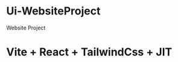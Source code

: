 # Ui-WebsiteProject
Website Project

<p align="center">
  <h1>Vite + React + TailwindCss + JIT</h1>
</p>
